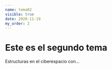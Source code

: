 ```yaml
---
name: tema02
visible: true
date: 2020-11-19
my_order: 2
---
```


# Este es el segundo tema

Estructuras en el ciberespacio con...
